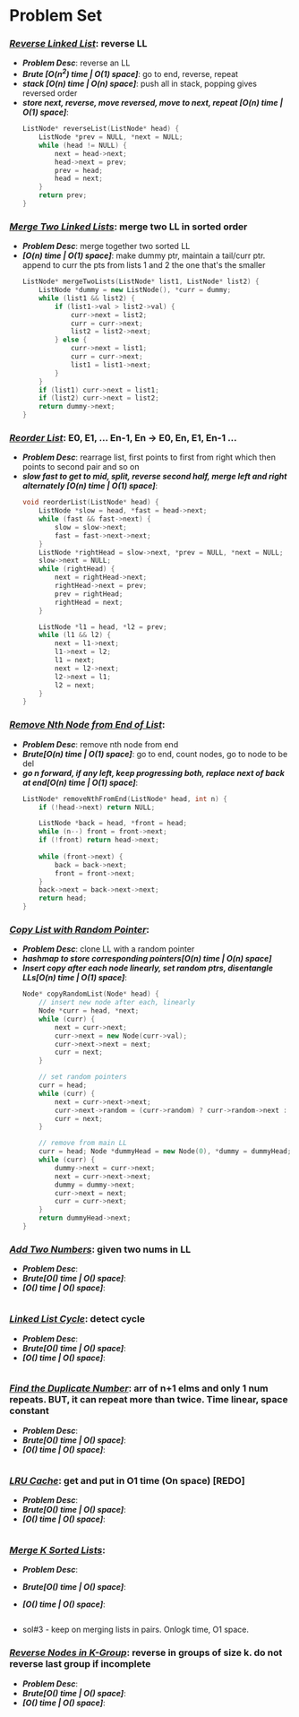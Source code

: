 # Problem Set

### ***[Reverse Linked List](https://leetcode.com/problems/reverse-linked-list/)***: reverse LL
- ***Problem Desc***: reverse an LL
- ***Brute [O(n<sup>2</sup>) time | O(1) space]***: go to end, reverse, repeat
- ***stack [O(n) time | O(n) space]***: push all in stack, popping gives reversed order
- ***store next, reverse, move reversed, move to next, repeat [O(n) time | O(1) space]***: 
    ```cpp
    ListNode* reverseList(ListNode* head) {
        ListNode *prev = NULL, *next = NULL;
        while (head != NULL) {
            next = head->next;
            head->next = prev;
            prev = head;
            head = next;
        }
        return prev;
    }
    ```

### ***[Merge Two Linked Lists](https://leetcode.com/problems/merge-two-sorted-lists/)***: merge two LL in sorted order
- ***Problem Desc***: merge together two sorted LL
- ***[O(n) time | O(1) space]***: make dummy ptr, maintain a tail/curr ptr. append to curr the pts from lists 1 and 2 the one that's the smaller
    ```cpp
    ListNode* mergeTwoLists(ListNode* list1, ListNode* list2) {
        ListNode *dummy = new ListNode(), *curr = dummy;
        while (list1 && list2) {
            if (list1->val > list2->val) {
                curr->next = list2;
                curr = curr->next;
                list2 = list2->next;
            } else {
                curr->next = list1;
                curr = curr->next;
                list1 = list1->next;
            }
        }
        if (list1) curr->next = list1;
        if (list2) curr->next = list2;
        return dummy->next;
    }
    ```

### ***[Reorder List](https://leetcode.com/problems/reorder-list/)***: E0, E1, … En-1, En → E0, En, E1, En-1 …
- ***Problem Desc***: rearrage list, first points to first from right which then points to second pair and so on
- ***slow fast to get to mid, split, reverse second half, merge left and right alternately [O(n) time | O(1) space]***:
    ```cpp
    void reorderList(ListNode* head) {
        ListNode *slow = head, *fast = head->next;
        while (fast && fast->next) {
            slow = slow->next;
            fast = fast->next->next;
        }
        ListNode *rightHead = slow->next, *prev = NULL, *next = NULL;
        slow->next = NULL;
        while (rightHead) {
            next = rightHead->next;
            rightHead->next = prev;
            prev = rightHead;
            rightHead = next;
        }

        ListNode *l1 = head, *l2 = prev;
        while (l1 && l2) {
            next = l1->next;
            l1->next = l2;
            l1 = next;
            next = l2->next;
            l2->next = l1;
            l2 = next;
        }
    }
    ```

### ***[Remove Nth Node from End of List](https://leetcode.com/problems/remove-nth-node-from-end-of-list/)***: 
- ***Problem Desc***: remove nth node from end
- ***Brute[O(n) time | O(1) space]***: go to end, count nodes, go to node to be del
- ***go n forward, if any left, keep progressing both, replace next of back at end[O(n) time | O(1) space]***:
    ```cpp
    ListNode* removeNthFromEnd(ListNode* head, int n) {
        if (!head->next) return NULL;

        ListNode *back = head, *front = head;
        while (n--) front = front->next;
        if (!front) return head->next;
        
        while (front->next) {
            back = back->next;
            front = front->next;
        }
        back->next = back->next->next;
        return head;
    }
    ```

### ***[Copy List with Random Pointer](https://leetcode.com/problems/copy-list-with-random-pointer/)***: 
- ***Problem Desc***: clone LL with a random pointer
- ***hashmap to store corresponding pointers[O(n) time | O(n) space]***
- ***Insert copy after each node linearly, set random ptrs, disentangle LLs[O(n) time | O(1) space]***:
    ```cpp
    Node* copyRandomList(Node* head) {
        // insert new node after each, linearly
        Node *curr = head, *next;
        while (curr) {
            next = curr->next;
            curr->next = new Node(curr->val);
            curr->next->next = next;
            curr = next;
        }

        // set random pointers
        curr = head;
        while (curr) {
            next = curr->next->next;
            curr->next->random = (curr->random) ? curr->random->next : NULL;
            curr = next;
        }

        // remove from main LL
        curr = head; Node *dummyHead = new Node(0), *dummy = dummyHead;
        while (curr) {
            dummy->next = curr->next;
            next = curr->next->next;
            dummy = dummy->next;
            curr->next = next;
            curr = curr->next;
        }
        return dummyHead->next;
    }
    ```

### ***[Add Two Numbers](https://leetcode.com/problems/add-two-numbers/)***: given two nums in LL
- ***Problem Desc***:
- ***Brute[O() time | O() space]***:
- ***[O() time | O() space]***:
    ```cpp
    ```

### ***[Linked List Cycle](https://leetcode.com/problems/linked-list-cycle/)***: detect cycle
- ***Problem Desc***:
- ***Brute[O() time | O() space]***:
- ***[O() time | O() space]***:
    ```cpp
    ```

### ***[Find the Duplicate Number](https://leetcode.com/problems/find-the-duplicate-number/)***: arr of n+1 elms and only 1 num repeats. **BUT, it can repeat more than twice**. Time linear, space constant
- ***Problem Desc***:
- ***Brute[O() time | O() space]***:
- ***[O() time | O() space]***:
    ```cpp
    ```

### ***[LRU Cache](https://leetcode.com/problems/lru-cache/)***: get and put in O1 time (On space) **[REDO]**
- ***Problem Desc***:
- ***Brute[O() time | O() space]***:
- ***[O() time | O() space]***:
    ```cpp
    ```   

### ***[Merge K Sorted Lists](https://leetcode.com/problems/merge-k-sorted-lists/)***:
- ***Problem Desc***:
- ***Brute[O() time | O() space]***:
- ***[O() time | O() space]***:
    ```cpp
    ```
    
- sol#3 - keep on merging lists in pairs. Onlogk time, O1 space.

### ***[Reverse Nodes in K-Group](https://leetcode.com/problems/reverse-nodes-in-k-group/)***: reverse in groups of size k. do not reverse last group if incomplete
- ***Problem Desc***:
- ***Brute[O() time | O() space]***:
- ***[O() time | O() space]***:
    ```cpp
    ```
